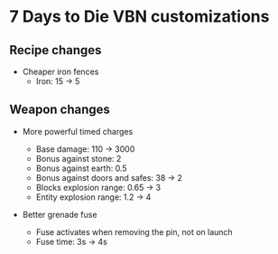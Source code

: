 # 7 Days to Die VBN customizations

## Recipe changes
- Cheaper iron fences
    - Iron: 15 &rarr; 5

## Weapon changes
- More powerful timed charges
    - Base damage: 110 &rarr; 3000
    - Bonus against stone: 2
    - Bonus against earth: 0.5
    - Bonus against doors and safes: 38 &rarr; 2
    - Blocks explosion range: 0.65 &rarr; 3
    - Entity explosion range: 1.2 &rarr; 4

- Better grenade fuse
    - Fuse activates when removing the pin, not on launch
    - Fuse time: 3s &rarr; 4s